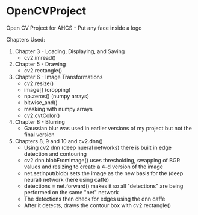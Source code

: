 # OpenCVProject
Open CV Project for AHCS - Put any face inside a logo

Chapters Used:
  1. Chapter 3 - Loading, Displaying, and Saving
     - cv2.imread()
  2. Chapter 5 - Drawing
     - cv2.rectangle()
  3. Chapter 6 - Image Transformations
     - cv2.resize()
     - image[] (cropping)
     - np.zeros() (numpy arrays)
     - bitwise_and()
     - masking with numpy arrays
     - cv2.cvtColor()
  4. Chapter 8 - Blurring
     - Gaussian blur was used in earlier versions of my project but not the final version
  5. Chapters 8, 9 and 10 and cv2.dnn()
     - Using cv2 dnn (deep nueral networks) there is built in edge detection and contouring
     - cv2.dnn.blobFromImage() uses thresholding, swapping of BGR values and resizing to create a 4-d version of the image
     - net.setInput(blob) sets the image as the new basis for the (deep neural) network (here using caffe)
     - detections = net.forward() makes it so all "detections" are being performed on the same "net" network
     - The detections then check for edges using the dnn caffe
     - After it detects, draws the contour box with cv2.rectangle()
